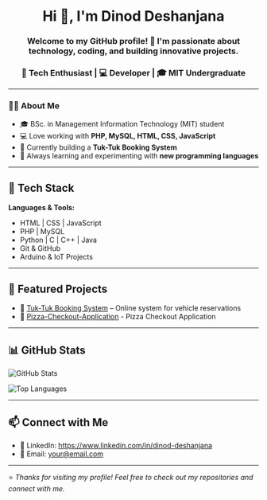 <!-- Modern GitHub Profile README Template -->

<h1 align="center">Hi 👋, I'm Dinod Deshanjana</h1>
<h3 align="center">Welcome to my GitHub profile! 🚀  
I'm passionate about technology, coding, and building innovative projects.  </h3>
<h3 align="center">🚀 Tech Enthusiast | 💻 Developer | 🎓 MIT Undergraduate</h3>

---

### 👨‍💻 About Me
- 🎓 BSc. in Management Information Technology (MIT) student  
- 💻 Love working with **PHP, MySQL, HTML, CSS, JavaScript**  
- 🚕 Currently building a **Tuk-Tuk Booking System**  
- 📖 Always learning and experimenting with **new programming languages**  

---

 ## 🔧 Tech Stack  
**Languages & Tools:**  

- HTML | CSS | JavaScript  
- PHP | MySQL  
- Python | C | C++ | Java  
- Git & GitHub  
- Arduino & IoT Projects  

---

## 📌 Featured Projects  
- 🚖 [Tuk-Tuk Booking System](https://github.com/DinodDeshanjana/Three-Wheeler-Rental-System-project.git) – Online system for vehicle reservations
- 🍕 [Pizza-Checkout-Application](https://github.com/DinodDeshanjana/Pizza-Checkout-Application.git) - Pizza Checkout Application

---

## 📊 GitHub Stats  

![GitHub Stats](https://github-readme-stats.vercel.app/api?username=YourGitHubUsername&show_icons=true&theme=radical)  

![Top Languages](https://github-readme-stats.vercel.app/api/top-langs/?username=YourGitHubUsername&layout=compact&theme=radical)  

---

## 📫 Connect with Me  

- 💼 LinkedIn: https://www.linkedin.com/in/dinod-deshanjana  
- 📧 Email: your@email.com  

---

⭐️ _Thanks for visiting my profile! Feel free to check out my repositories and connect with me._  
